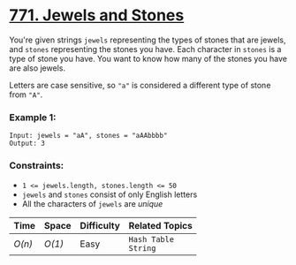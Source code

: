 # [771. Jewels and Stones](https://leetcode.com/problems/jewels-and-stones/)

You're given strings `jewels` representing the types of stones that are jewels, and `stones` representing the stones you have. Each character in `stones` is a type of stone you have. You want to know how many of the stones you have are also jewels.

Letters are case sensitive, so `"a"` is considered a different type of stone from `"A"`.

### Example 1:

```
Input: jewels = "aA", stones = "aAAbbbb"
Output: 3
```

### Constraints:

- `1 <= jewels.length, stones.length <= 50`
- `jewels` and `stones` consist of only English letters
- All the characters of `jewels` are _unique_

| Time   | Space  | Difficulty | Related Topics           |
| ------ | ------ | ---------- | ------------------------ |
| _O(n)_ | _O(1)_ | Easy       | `Hash Table`<br>`String` |
